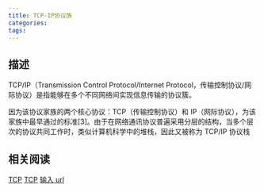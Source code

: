 ```yaml
---
title: TCP-IP协议族
categories:
tags:
---
```


## 描述

TCP/IP（Transmission Control Protocol/Internet Protocol，传输控制协议/网际协议）是指能够在多个不同网络间实现信息传输的协议簇。

因为该协议家族的两个核心协议：TCP（传输控制协议）和 IP（网际协议），为该家族中最早通过的标准[3]。由于在网络通讯协议普遍采用分层的结构，当多个层次的协议共同工作时，类似计算机科学中的堆栈，因此又被称为 TCP/IP 协议栈

## 相关阅读

[TCP](https://www.cnblogs.com/xiaolincoding/p/12638546.html)
[TCP](https://juejin.cn/post/6844904080553279495)
[输入 url](https://juejin.cn/post/6844903972944216078)
